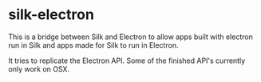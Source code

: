 # silk-electron

This is a bridge between Silk and Electron to allow apps built with
electron run in Silk and apps made for Silk to run in Electron.

It tries to replicate the Electron API. Some of the finished API's currently only work on OSX.
